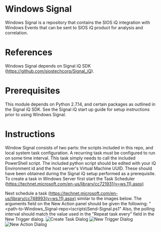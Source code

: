 # Windows Signal
Windows Signal is a repository that contains the SIOS iQ integration with Windows Events that can be sent to SIOS iQ product for analysis and correlation.

# References
Windows Signal depends on Signal iQ SDK (https://github.com/siostechcorp/Signal_iQ).

# Prerequisites
This module depends on Python 2.7.14, and certain packages as outlined in the Signal iQ SDK. See the Signal iQ start up guide for setup instructions prior to using Windows Signal.

# Instructions
Window Signal consists of two parts: the scripts included in this repo, and local system task configuration. A recurring task must be configured to run on some time interval. This task simply needs to call the included PowerShell script.
The included python script should be edited with your iQ Environment id and the host server's Virtual Machine UUID. These should have been obtained during the Signal iQ setup performed as a prerequisite. 
To create a task in Windows Server first start the Task Scheduler (https://technet.microsoft.com/en-us/library/cc721931(v=ws.11).aspx)

Next schedule a task (https://technet.microsoft.com/en-us/library/cc748993(v=ws.11).aspx) similar to the images below. 
The arguments field on the New Action panel should be given the following:
"<path-to-Windows_Signal-repo>\scripts\Send-Signal.ps1" <Source> <polling interval in minutes>
Also, the polling interval should match the value used in the "Repeat task every" field in the New Trigger dialog.
![Create Task Dialog](https://sites.google.com/a/steeleye.com/stc/_/rsrc/1507905561406/programs/nextgen/nextgenhome/r-d/datakeeper-signal/WindowsSignalTask01.png "Create Task")
![New Trigger Dialog](https://sites.google.com/a/steeleye.com/stc/_/rsrc/1507905805000/programs/nextgen/nextgenhome/r-d/datakeeper-signal/WindowsSignalTask02.png "New Trigger")
![New Action Dialog](https://sites.google.com/a/steeleye.com/stc/_/rsrc/1507906007484/programs/nextgen/nextgenhome/r-d/datakeeper-signal/WindowsSignalTask03.png "New Action")
